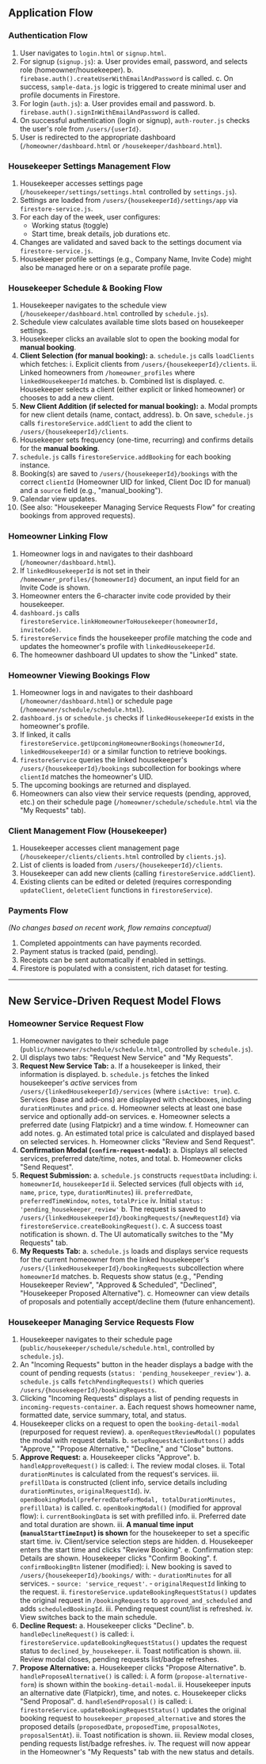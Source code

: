 ## Application Flow

### Authentication Flow
1. User navigates to `login.html` or `signup.html`.
2. For signup (`signup.js`):
    a. User provides email, password, and selects role (homeowner/housekeeper).
    b. `firebase.auth().createUserWithEmailAndPassword` is called.
    c. On success, `sample-data.js` logic is triggered to create minimal user and profile documents in Firestore.
3. For login (`auth.js`):
    a. User provides email and password.
    b. `firebase.auth().signInWithEmailAndPassword` is called.
4. On successful authentication (login or signup), `auth-router.js` checks the user's role from `/users/{userId}`.
5. User is redirected to the appropriate dashboard (`/homeowner/dashboard.html` or `/housekeeper/dashboard.html`).

### Housekeeper Settings Management Flow
1. Housekeeper accesses settings page (`/housekeeper/settings/settings.html` controlled by `settings.js`).
2. Settings are loaded from `/users/{housekeeperId}/settings/app` via `firestore-service.js`.
3. For each day of the week, user configures:
   - Working status (toggle)
   - Start time, break details, job durations etc.
4. Changes are validated and saved back to the settings document via `firestore-service.js`.
5. Housekeeper profile settings (e.g., Company Name, Invite Code) might also be managed here or on a separate profile page.

### Housekeeper Schedule & Booking Flow
1. Housekeeper navigates to the schedule view (`/housekeeper/dashboard.html` controlled by `schedule.js`).
2. Schedule view calculates available time slots based on housekeeper settings.
3. Housekeeper clicks an available slot to open the booking modal for **manual booking**.
4. **Client Selection (for manual booking):**
    a. `schedule.js` calls `loadClients` which fetches:
        i. Explicit clients from `/users/{housekeeperId}/clients`.
        ii. Linked homeowners from `/homeowner_profiles` where `linkedHousekeeperId` matches.
    b. Combined list is displayed.
    c. Housekeeper selects a client (either explicit or linked homeowner) or chooses to add a new client.
5. **New Client Addition (if selected for manual booking):**
    a. Modal prompts for new client details (name, contact, address).
    b. On save, `schedule.js` calls `firestoreService.addClient` to add the client to `/users/{housekeeperId}/clients`.
6. Housekeeper sets frequency (one-time, recurring) and confirms details for the **manual booking**.
7. `schedule.js` calls `firestoreService.addBooking` for each booking instance.
8. Booking(s) are saved to `/users/{housekeeperId}/bookings` with the correct `clientId` (Homeowner UID for linked, Client Doc ID for manual) and a `source` field (e.g., "manual_booking").
9. Calendar view updates.
10. (See also: "Housekeeper Managing Service Requests Flow" for creating bookings from approved requests).

### Homeowner Linking Flow
1. Homeowner logs in and navigates to their dashboard (`/homeowner/dashboard.html`).
2. If `linkedHousekeeperId` is not set in their `/homeowner_profiles/{homeownerId}` document, an input field for an Invite Code is shown.
3. Homeowner enters the 6-character invite code provided by their housekeeper.
4. `dashboard.js` calls `firestoreService.linkHomeownerToHousekeeper(homeownerId, inviteCode)`.
5. `firestoreService` finds the housekeeper profile matching the code and updates the homeowner's profile with `linkedHousekeeperId`.
6. The homeowner dashboard UI updates to show the "Linked" state.

### Homeowner Viewing Bookings Flow
1. Homeowner logs in and navigates to their dashboard (`/homeowner/dashboard.html`) or schedule page (`/homeowner/schedule/schedule.html`).
2. `dashboard.js` or `schedule.js` checks if `linkedHousekeeperId` exists in the homeowner's profile.
3. If linked, it calls `firestoreService.getUpcomingHomeownerBookings(homeownerId, linkedHousekeeperId)` or a similar function to retrieve bookings.
4. `firestoreService` queries the linked housekeeper's `/users/{housekeeperId}/bookings` subcollection for bookings where `clientId` matches the homeowner's UID.
5. The upcoming bookings are returned and displayed.
6. Homeowners can also view their service requests (pending, approved, etc.) on their schedule page (`/homeowner/schedule/schedule.html` via the "My Requests" tab).

### Client Management Flow (Housekeeper)
1. Housekeeper accesses client management page (`/housekeeper/clients/clients.html` controlled by `clients.js`).
2. List of clients is loaded from `/users/{housekeeperId}/clients`.
3. Housekeeper can add new clients (calling `firestoreService.addClient`).
4. Existing clients can be edited or deleted (requires corresponding `updateClient`, `deleteClient` functions in `firestoreService`).

### Payments Flow
*(No changes based on recent work, flow remains conceptual)*
1. Completed appointments can have payments recorded.
2. Payment status is tracked (paid, pending).
3. Receipts can be sent automatically if enabled in settings.
4. Firestore is populated with a consistent, rich dataset for testing.

---
## New Service-Driven Request Model Flows

### Homeowner Service Request Flow
1.  Homeowner navigates to their schedule page (`public/homeowner/schedule/schedule.html`, controlled by `schedule.js`).
2.  UI displays two tabs: "Request New Service" and "My Requests".
3.  **Request New Service Tab:**
    a.  If a housekeeper is linked, their information is displayed.
    b.  `schedule.js` fetches the linked housekeeper's *active* services from `/users/{linkedHousekeeperId}/services` (where `isActive: true`).
    c.  Services (base and add-ons) are displayed with checkboxes, including `durationMinutes` and `price`.
    d.  Homeowner selects at least one base service and optionally add-on services.
    e.  Homeowner selects a preferred date (using Flatpickr) and a time window.
    f.  Homeowner can add notes.
    g.  An estimated total price is calculated and displayed based on selected services.
    h.  Homeowner clicks "Review and Send Request".
4.  **Confirmation Modal (`confirm-request-modal`):**
    a.  Displays all selected services, preferred date/time, notes, and total.
    b.  Homeowner clicks "Send Request".
5.  **Request Submission:**
    a.  `schedule.js` constructs `requestData` including:
        i.  `homeownerId`, `housekeeperId`
        ii. Selected services (full objects with `id`, `name`, `price`, `type`, `durationMinutes`)
        iii. `preferredDate`, `preferredTimeWindow`, `notes`, `totalPrice`
        iv. Initial `status: 'pending_housekeeper_review'`
    b.  The request is saved to `/users/{linkedHousekeeperId}/bookingRequests/{newRequestId}` via `firestoreService.createBookingRequest()`.
    c.  A success toast notification is shown.
    d.  The UI automatically switches to the "My Requests" tab.
6.  **My Requests Tab:**
    a.  `schedule.js` loads and displays service requests for the current homeowner from the linked housekeeper's `/users/{linkedHousekeeperId}/bookingRequests` subcollection where `homeownerId` matches.
    b.  Requests show status (e.g., "Pending Housekeeper Review", "Approved & Scheduled", "Declined", "Housekeeper Proposed Alternative").
    c.  Homeowner can view details of proposals and potentially accept/decline them (future enhancement).

### Housekeeper Managing Service Requests Flow
1.  Housekeeper navigates to their schedule page (`public/housekeeper/schedule/schedule.html`, controlled by `schedule.js`).
2.  An "Incoming Requests" button in the header displays a badge with the count of pending requests (`status: 'pending_housekeeper_review'`).
    a.  `schedule.js` calls `fetchPendingRequests()` which queries `/users/{housekeeperId}/bookingRequests`.
3.  Clicking "Incoming Requests" displays a list of pending requests in `incoming-requests-container`.
    a.  Each request shows homeowner name, formatted date, service summary, total, and status.
4.  Housekeeper clicks on a request to open the `booking-detail-modal` (repurposed for request review).
    a.  `openRequestReviewModal()` populates the modal with request details.
    b.  `setupRequestActionButtons()` adds "Approve," "Propose Alternative," "Decline," and "Close" buttons.
5.  **Approve Request:**
    a.  Housekeeper clicks "Approve".
    b.  `handleApproveRequest()` is called:
        i.  The review modal closes.
        ii. Total `durationMinutes` is calculated from the request's services.
        iii. `prefillData` is constructed (client info, service details including `durationMinutes`, `originalRequestId`).
        iv. `openBookingModal(preferredDateForModal, totalDurationMinutes, prefillData)` is called.
    c.  `openBookingModal()` (modified for approval flow):
        i.  `currentBookingData` is set with prefilled info.
        ii. Preferred date and total duration are shown.
        iii. **A manual time input (`manualStartTimeInput`) is shown** for the housekeeper to set a specific start time.
        iv. Client/service selection steps are hidden.
    d.  Housekeeper enters the start time and clicks "Review Booking".
    e.  Confirmation step: Details are shown. Housekeeper clicks "Confirm Booking".
    f.  `confirmBookingBtn` listener (modified):
        i.  New booking is saved to `/users/{housekeeperId}/bookings/` with:
            -   `durationMinutes` for all services.
            -   `source: 'service_request'`.
            -   `originalRequestId` linking to the request.
        ii. `firestoreService.updateBookingRequestStatus()` updates the original request in `/bookingRequests` to `approved_and_scheduled` and adds `scheduledBookingId`.
        iii. Pending request count/list is refreshed.
        iv. View switches back to the main schedule.
6.  **Decline Request:**
    a.  Housekeeper clicks "Decline".
    b.  `handleDeclineRequest()` is called:
        i.  `firestoreService.updateBookingRequestStatus()` updates the request status to `declined_by_housekeeper`.
        ii. Toast notification is shown.
        iii. Review modal closes, pending requests list/badge refreshes.
7.  **Propose Alternative:**
    a.  Housekeeper clicks "Propose Alternative".
    b.  `handleProposeAlternative()` is called:
        i.  A form (`propose-alternative-form`) is shown within the `booking-detail-modal`.
        ii. Housekeeper inputs an alternative date (Flatpickr), time, and notes.
    c.  Housekeeper clicks "Send Proposal".
    d.  `handleSendProposal()` is called:
        i.  `firestoreService.updateBookingRequestStatus()` updates the original booking request to `housekeeper_proposed_alternative` and stores the proposed details (`proposedDate`, `proposedTime`, `proposalNotes`, `proposalSentAt`).
        ii. Toast notification is shown.
        iii. Review modal closes, pending requests list/badge refreshes.
        iv. The request will now appear in the Homeowner's "My Requests" tab with the new status and details.